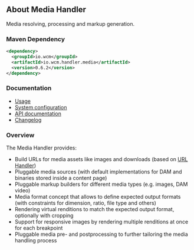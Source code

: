 ## About Media Handler

Media resolving, processing and markup generation.


### Maven Dependency

```xml
<dependency>
  <groupId>io.wcm</groupId>
  <artifactId>io.wcm.handler.media</artifactId>
  <version>0.6.2</version>
</dependency>
```

### Documentation

* [Usage][usage]
* [System configuration][configuration]
* [API documentation][apidocs]
* [Changelog][changelog]


### Overview

The Media Handler provides:

* Build URLs for media assets like images and downloads (based on [URL Handler][url-handler])
* Pluggable media sources (with default implementations for DAM and binaries stored inside a content page)
* Pluggable markup builders for different media types (e.g. images, DAM video)
* Media format concept that allows to define expected output formats (with constraints for dimension, ratio, file type and others)
* Rendering virtual renditions to match the expected output format, optionally with cropping
* Support for responsive images by rendering multiple renditions at once for each breakpoint
* Pluggable media pre- and postprocessing to further tailoring the media handling process


[usage]: usage.html
[configuration]: configuration.html
[apidocs]: apidocs/
[changelog]: changes-report.html
[url-handler]: ../url/

